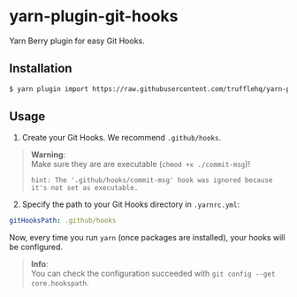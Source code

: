 # yarn-plugin-git-hooks

Yarn Berry plugin for easy Git Hooks.

## Installation

```sh
$ yarn plugin import https://raw.githubusercontent.com/trufflehq/yarn-plugin-git-hooks/main/bundles/%40yarnpkg/plugin-git-hooks.js
```

## Usage

1. Create your Git Hooks. We recommend `.github/hooks`.

> **Warning**:  
> Make sure they are are executable (`chmod +x ./commit-msg`)!
>
> ```ansi
> hint: The '.github/hooks/commit-msg' hook was ignored because it's not set as executable.
> ```

2. Specify the path to your Git Hooks directory in `.yarnrc.yml`:

```yaml
gitHooksPath: .github/hooks
```

Now, every time you run `yarn` (once packages are installed), your hooks will be configured.

> **Info**:  
> You can check the configuration succeeded with `git config --get core.hookspath`.
